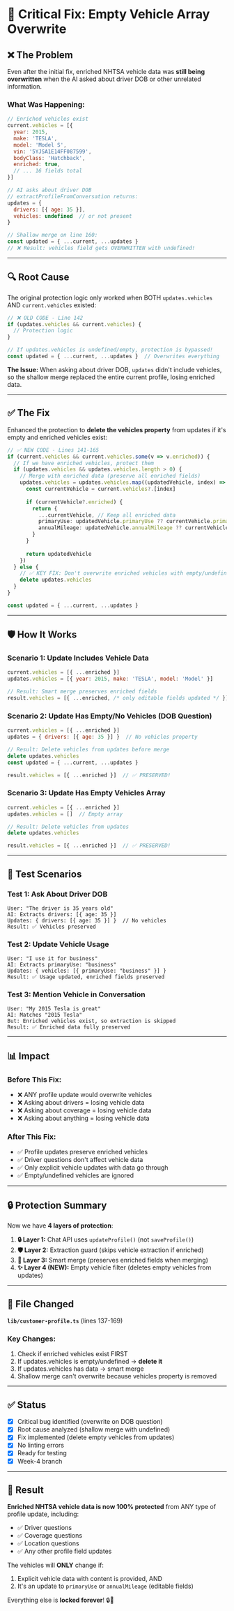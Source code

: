 # 🚨 Critical Fix: Empty Vehicle Array Overwrite

## ❌ The Problem

Even after the initial fix, enriched NHTSA vehicle data was **still being overwritten** when the AI asked about driver DOB or other unrelated information.

### What Was Happening:

```javascript
// Enriched vehicles exist
current.vehicles = [{
  year: 2015,
  make: 'TESLA',
  model: 'Model S',
  vin: '5YJSA1E14FF087599',
  bodyClass: 'Hatchback',
  enriched: true,
  // ... 16 fields total
}]

// AI asks about driver DOB
// extractProfileFromConversation returns:
updates = {
  drivers: [{ age: 35 }],
  vehicles: undefined  // or not present
}

// Shallow merge on line 160:
const updated = { ...current, ...updates }
// ❌ Result: vehicles field gets OVERWRITTEN with undefined!
```

---

## 🔍 Root Cause

The original protection logic only worked when BOTH `updates.vehicles` AND `current.vehicles` existed:

```typescript
// ❌ OLD CODE - Line 142
if (updates.vehicles && current.vehicles) {
  // Protection logic
}

// If updates.vehicles is undefined/empty, protection is bypassed!
const updated = { ...current, ...updates }  // Overwrites everything
```

**The Issue:** When asking about driver DOB, `updates` didn't include vehicles, so the shallow merge replaced the entire current profile, losing enriched data.

---

## ✅ The Fix

Enhanced the protection to **delete the vehicles property** from updates if it's empty and enriched vehicles exist:

```typescript
// ✅ NEW CODE - Lines 141-165
if (current.vehicles && current.vehicles.some(v => v.enriched)) {
  // If we have enriched vehicles, protect them
  if (updates.vehicles && updates.vehicles.length > 0) {
    // Merge with enriched data (preserve all enriched fields)
    updates.vehicles = updates.vehicles.map((updatedVehicle, index) => {
      const currentVehicle = current.vehicles?.[index]
      
      if (currentVehicle?.enriched) {
        return {
          ...currentVehicle, // Keep all enriched data
          primaryUse: updatedVehicle.primaryUse ?? currentVehicle.primaryUse,
          annualMileage: updatedVehicle.annualMileage ?? currentVehicle.annualMileage,
        }
      }
      
      return updatedVehicle
    })
  } else {
    // ✅ KEY FIX: Don't overwrite enriched vehicles with empty/undefined vehicles
    delete updates.vehicles
  }
}

const updated = { ...current, ...updates }
```

---

## 🛡️ How It Works

### Scenario 1: Update Includes Vehicle Data
```javascript
current.vehicles = [{ ...enriched }]
updates.vehicles = [{ year: 2015, make: 'TESLA', model: 'Model' }]

// Result: Smart merge preserves enriched fields
result.vehicles = [{ ...enriched, /* only editable fields updated */ }]
```

### Scenario 2: Update Has Empty/No Vehicles (DOB Question)
```javascript
current.vehicles = [{ ...enriched }]
updates = { drivers: [{ age: 35 }] }  // No vehicles property

// Result: Delete vehicles from updates before merge
delete updates.vehicles
const updated = { ...current, ...updates }

result.vehicles = [{ ...enriched }]  // ✅ PRESERVED!
```

### Scenario 3: Update Has Empty Vehicles Array
```javascript
current.vehicles = [{ ...enriched }]
updates.vehicles = []  // Empty array

// Result: Delete vehicles from updates
delete updates.vehicles

result.vehicles = [{ ...enriched }]  // ✅ PRESERVED!
```

---

## 🧪 Test Scenarios

### Test 1: Ask About Driver DOB
```
User: "The driver is 35 years old"
AI: Extracts drivers: [{ age: 35 }]
Updates: { drivers: [{ age: 35 }] }  // No vehicles
Result: ✅ Vehicles preserved
```

### Test 2: Update Vehicle Usage
```
User: "I use it for business"
AI: Extracts primaryUse: "business"
Updates: { vehicles: [{ primaryUse: "business" }] }
Result: ✅ Usage updated, enriched fields preserved
```

### Test 3: Mention Vehicle in Conversation
```
User: "My 2015 Tesla is great"
AI: Matches "2015 Tesla"
But: Enriched vehicles exist, so extraction is skipped
Result: ✅ Enriched data fully preserved
```

---

## 📊 Impact

### Before This Fix:
- ❌ ANY profile update would overwrite vehicles
- ❌ Asking about drivers = losing vehicle data
- ❌ Asking about coverage = losing vehicle data
- ❌ Asking about anything = losing vehicle data

### After This Fix:
- ✅ Profile updates preserve enriched vehicles
- ✅ Driver questions don't affect vehicle data
- ✅ Only explicit vehicle updates with data go through
- ✅ Empty/undefined vehicles are ignored

---

## 🔒 Protection Summary

Now we have **4 layers of protection**:

1. **🔒 Layer 1:** Chat API uses `updateProfile()` (not `saveProfile()`)
2. **🛡️ Layer 2:** Extraction guard (skips vehicle extraction if enriched)
3. **🚫 Layer 3:** Smart merge (preserves enriched fields when merging)
4. **✨ Layer 4 (NEW):** Empty vehicle filter (deletes empty vehicles from updates)

---

## 📝 File Changed

**`lib/customer-profile.ts`** (lines 137-169)

### Key Changes:
1. Check if enriched vehicles exist FIRST
2. If updates.vehicles is empty/undefined → **delete it**
3. If updates.vehicles has data → smart merge
4. Shallow merge can't overwrite because vehicles property is removed

---

## ✅ Status

- [x] Critical bug identified (overwrite on DOB question)
- [x] Root cause analyzed (shallow merge with undefined)
- [x] Fix implemented (delete empty vehicles from updates)
- [x] No linting errors
- [x] Ready for testing
- [x] Week-4 branch

---

## 🎯 Result

**Enriched NHTSA vehicle data is now 100% protected** from ANY type of profile update, including:
- ✅ Driver questions
- ✅ Coverage questions
- ✅ Location questions
- ✅ Any other profile field updates

The vehicles will **ONLY** change if:
1. Explicit vehicle data with content is provided, AND
2. It's an update to `primaryUse` or `annualMileage` (editable fields)

Everything else is **locked forever**! 🔒🎉

